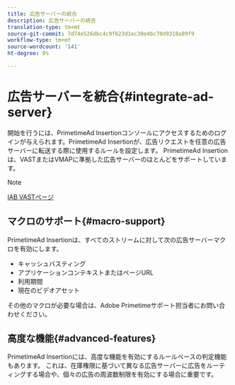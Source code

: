 ```yaml
---
title: 広告サーバーの統合
description: 広告サーバーの統合
translation-type: tm+mt
source-git-commit: 7d74e526dbc4c9f623d1ec30e4bc70d9318a89f9
workflow-type: tm+mt
source-wordcount: '141'
ht-degree: 0%

---
```



# 広告サーバーを統合{#integrate-ad-server}

開始を行うには、PrimetimeAd Insertionコンソールにアクセスするためのログインが与えられます。PrimetimeAd Insertionが、広告リクエストを任意の広告サーバーに転送する際に使用するルールを設定します。 PrimetimeAd Insertionは、VASTまたはVMAPに準拠した広告サーバーのほとんどをサポートしています。

>[!NOTE]
>
>[IAB VASTページ](https://www.iab.com/guidelines/digital-video-ad-serving-template-vast)

## マクロのサポート{#macro-support}

PrimetimeAd Insertionは、すべてのストリームに対して次の広告サーバーマクロを有効にします。

* キャッシュバスティング
* アプリケーションコンテキストまたはページURL
* 利用期間
* 現在のビデオアセット

<!--For technical information regarding specific ad servers or ad macros, see [Supported ad servers and macros](supported-ad-servers-and-macros.md).-->

その他のマクロが必要な場合は、Adobe Primetimeサポート担当者にお問い合わせください。

## 高度な機能{#advanced-features}

PrimetimeAd Insertionには、高度な機能を有効にするルールベースの判定機能もあります。 これは、在庫権限に基づいて異なる広告サーバーに広告をルーティングする場合や、個々の広告の周波数制限を有効にする場合に重要です。<!--For more information, see [Advanced Features](route-ads-based-on-rules.md).-->
